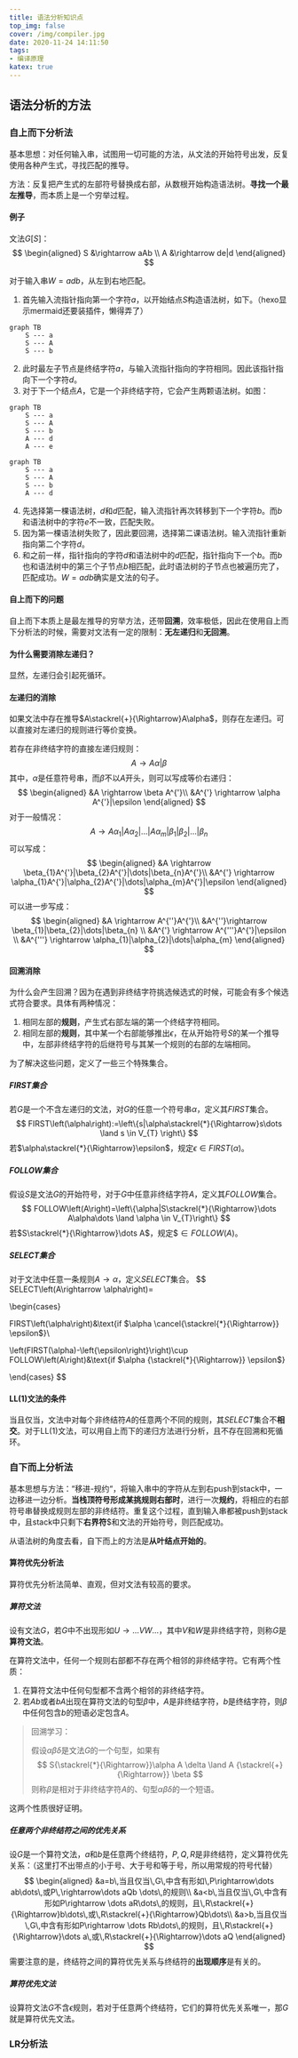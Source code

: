 ```yaml
---
title: 语法分析知识点
top_img: false
cover: /img/compiler.jpg
date: 2020-11-24 14:11:50
tags:
- 编译原理
katex: true
---
```


## 语法分析的方法

### 自上而下分析法

基本思想：对任何输入串，试图用一切可能的方法，从文法的开始符号出发，反复使用各种产生式，寻找匹配的推导。

方法：反复把产生式的左部符号替换成右部，从数根开始构造语法树。**寻找一个最左推导**，而本质上是一个穷举过程。

#### 例子 
文法$G\left[S\right]$：
$$
\begin{aligned}
S &\rightarrow aAb	\\
A &\rightarrow de|d
\end{aligned}
$$

对于输入串$W=adb$，从左到右地匹配。
1. 首先输入流指针指向第一个字符$a$，以开始结点$S$构造语法树，如下。（hexo显示mermaid还要装插件，懒得弄了）
```mermaid
graph TB
    S --- a
    S --- A
    S --- b
```
2. 此时最左子节点是终结字符$a$，与输入流指针指向的字符相同。因此该指针指向下一个字符$d$。
3. 对于下一个结点$A$，它是一个非终结字符，它会产生两颗语法树。如图：

```mermaid
graph TB
    S --- a
    S --- A
    S --- b
    A --- d
    A --- e
```

```mermaid
graph TB
    S --- a
    S --- A
    S --- b
    A --- d
```

4. 先选择第一棵语法树，$d$和$d$匹配，输入流指针再次转移到下一个字符$b$。而$b$和语法树中的字符$e$不一致，匹配失败。
5. 因为第一棵语法树失败了，因此要回溯，选择第二课语法树。输入流指针重新指向第二个字符$d$。
6. 和之前一样，指针指向的字符$d$和语法树中的$d$匹配，指针指向下一个$b$。而$b$也和语法树中的第三个子节点$b$相匹配，此时语法树的子节点也被遍历完了，匹配成功。$W=adb$确实是文法的句子。

#### 自上而下的问题
自上而下本质上是最左推导的穷举方法，还带**回溯**，效率极低，因此在使用自上而下分析法的时候，需要对文法有一定的限制：**无左递归**和**无回溯**。

#### 为什么需要消除左递归？
显然，左递归会引起死循环。

#### 左递归的消除

如果文法中存在推导$A\stackrel{+}{\Rightarrow}A\alpha$，则存在左递归。可以直接对左递归的规则进行等价变换。

若存在非终结字符的直接左递归规则：
$$
A \rightarrow A\alpha|\beta
$$
其中，$\alpha$是任意符号串，而$\beta$不以$A$开头，则可以写成等价右递归：
$$
\begin{aligned}
&A \rightarrow \beta A^{'}\\
&A^{'} \rightarrow \alpha A^{'}|\epsilon
\end{aligned}
$$
对于一般情况：
$$
A \rightarrow A \alpha_{1}|A \alpha_{2}|\dots|A \alpha_{m}|\beta_{1}|\beta_{2}|\dots|\beta_{n}
$$
可以写成：
$$
\begin{aligned}
&A \rightarrow \beta_{1}A^{'}|\beta_{2}A^{'}|\dots|\beta_{n}A^{'}\\
&A^{'} \rightarrow \alpha_{1}A^{'}|\alpha_{2}A^{'}|\dots|\alpha_{m}A^{'}|\epsilon
\end{aligned}
$$
可以进一步写成：
$$
\begin{aligned}
&A \rightarrow A^{''}A^{'}\\
&A^{''}\rightarrow \beta_{1}|\beta_{2}|\dots|\beta_{n} \\
&A^{'} \rightarrow A^{'''}A^{'}|\epsilon \\
&A^{'''} \rightarrow \alpha_{1}|\alpha_{2}|\dots|\alpha_{m}
\end{aligned}
$$

#### 回溯消除

为什么会产生回溯？因为在遇到非终结字符挑选候选式的时候，可能会有多个候选式符合要求。具体有两种情况：
1. 相同左部的**规则**，产生式右部左端的第一个终结字符相同。
2. 相同左部的**规则**，其中某一个右部能够推出$\epsilon$，在从开始符号$S$的某一个推导中，左部非终结字符的后继符号与其某一个规则的右部的左端相同。

为了解决这些问题，定义了一些三个特殊集合。

##### FIRST集合
若$G$是一个不含左递归的文法，对$G$的任意一个符号串$\alpha$，定义其$FIRST$集合。
$$
FIRST\left(\alpha\right):=\left\{s|\alpha\stackrel{*}{\Rightarrow}s\dots \land s \in V_{T} \right\}
$$
若$\alpha\stackrel{*}{\Rightarrow}\epsilon$，规定$\epsilon \in FIRST\left(\alpha\right)$。

##### FOLLOW集合

假设$S$是文法$G$的开始符号，对于$G$中任意非终结字符$A$，定义其$FOLLOW$集合。
$$
FOLLOW\left(A\right)=\left\{\alpha|S\stackrel{*}{\Rightarrow}\dots A\alpha\dots \land \alpha \in V_{T}\right\}
$$
若$S\stackrel{*}{\Rightarrow}\dots A$，规定$\$ \in FOLLOW\left(A\right)$。

##### SELECT集合 

对于文法中任意一条规则$A\rightarrow \alpha$，定义$SELECT$集合。
$$
SELECT\left(A\rightarrow \alpha\right)=

\begin{cases}

FIRST\left(\alpha\right)&\text{if $\alpha \cancel{\stackrel{*}{\Rightarrow}} \epsilon$}\\

\left(FIRST(\alpha)-\left\{\epsilon\right\}\right)\cup FOLLOW\left(A\right)&\text{if $\alpha {\stackrel{*}{\Rightarrow}} \epsilon$}

\end{cases}
$$

#### LL(1)文法的条件

当且仅当，文法中对每个非终结符$A$的任意两个不同的规则，其$SELECT$集合不**相交**。对于LL(1)文法，可以用自上而下的递归方法进行分析，且不存在回溯和死循环。

### 自下而上分析法

基本思想与方法：“移进-规约“，将输入串中的字符从左到右push到stack中，一边移进一边分析。**当栈顶符号形成某挑规则右部时**，进行一次**规约**，将相应的右部符号串替换成规则左部的非终结符。重复这个过程，直到输入串都被push到stack中，且stack中只剩下**右界符**$\$$和文法的开始符号，则匹配成功。

从语法树的角度去看，自下而上的方法是**从叶结点开始的**。

#### 算符优先分析法

算符优先分析法简单、直观，但对文法有较高的要求。

##### 算符文法

设有文法$G$，若$G$中不出现形如$U\rightarrow \dots VW \dots$，其中$V$和$W$是非终结字符，则称$G$是**算符文法**。

在算符文法中，任何一个规则右部都不存在两个相邻的非终结字符。它有两个性质：

1. 在算符文法中任何句型都不含两个相邻的非终结字符。
2. 若$Ab$或者$bA$出现在算符文法的句型$\beta$中，$A$是非终结字符，$b$是终结字符，则$\beta$中任何包含$b$的短语必定包含$A$。

>回溯学习：
>
>假设$\alpha \beta \delta$是文法$G$的一个句型，如果有
>$$
>S{\stackrel{*}{\Rightarrow}}\alpha A \delta \land A {\stackrel{+}{\Rightarrow}} \beta
>$$
>则称$\beta$是相对于非终结字符$A$的、句型$\alpha \beta \delta$的一个短语。

这两个性质很好证明。

##### 任意两个非终结符之间的优先关系

设$G$是一个算符文法，$a$和$b$是任意两个终结符，$P, Q,R$是非终结符，定义算符优先关系：（这里打不出带点的小于号、大于号和等于号，所以用常规的符号代替）
$$
\begin{aligned}
&a=b\,当且仅当\,G\,中含有形如\,P\rightarrow\dots ab\dots\,或P\,\rightarrow\dots aQb \dots\,的规则\\
&a<b\,当且仅当\,G\,中含有形如P\rightarrow \dots aR\dots\,的规则，且\,R\stackrel{+}{\Rightarrow}b\dots\,或\,R\stackrel{+}{\Rightarrow}Qb\dots\\
&a>b,当且仅当\,G\,中含有形如P\rightarrow \dots Rb\dots\,的规则，且\,R\stackrel{+}{\Rightarrow}\dots a\,或\,R\stackrel{+}{\Rightarrow}\dots aQ
\end{aligned}
$$
需要注意的是，终结符之间的算符优先关系与终结符的**出现顺序**是有关的。

##### 算符优先文法

设算符文法$G$不含$\epsilon$规则，若对于任意两个终结符，它们的算符优先关系唯一，那$G$就是算符优先文法。

### LR分析法